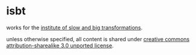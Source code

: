 isbt
====

works for the [institute of slow and big transformations](http://isbt.org.in).

unless otherwise specified, all content is shared under [creative commons attribution-sharealike 3.0 unported license](http://creativecommons.org/licenses/by-sa/3.0/).
